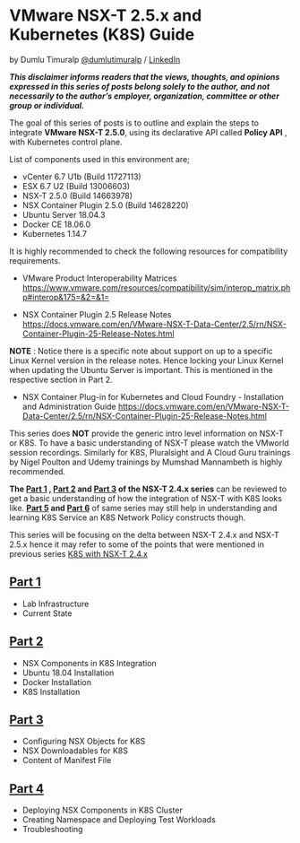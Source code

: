 # VMware NSX-T 2.5.x and Kubernetes (K8S) Guide
by Dumlu Timuralp [@dumlutimuralp](https://twitter.com/dumlutimuralp) / [LinkedIn](https://www.linkedin.com/in/dumlutimuralp/) 

_**This disclaimer informs readers that the views, thoughts, and opinions expressed in this series of posts belong solely to the author, and not necessarily to the author’s employer, organization, committee or other group or individual.**_

The goal of this series of posts is to outline and explain the steps to integrate <b>VMware NSX-T 2.5.0</b>, using its declarative API called **Policy API** , with Kubernetes control plane.

List of components used in this environment are;

- vCenter 6.7 U1b (Build 11727113)
- ESX 6.7 U2 (Build 13006603)
- NSX-T 2.5.0 (Build 14663978)
- NSX Container Plugin 2.5.0 (Build 14628220)
- Ubuntu Server 18.04.3
- Docker CE 18.06.0
- Kubernetes 1.14.7

It is highly recommended to check the following resources for compatibility requirements.

* VMware Product Interoperability Matrices  
https://www.vmware.com/resources/compatibility/sim/interop_matrix.php#interop&175=&2=&1=

* NSX Container Plugin 2.5 Release Notes
https://docs.vmware.com/en/VMware-NSX-T-Data-Center/2.5/rn/NSX-Container-Plugin-25-Release-Notes.html

**NOTE** : Notice there is a specific note about support on up to a specific Linux Kernel version in the release notes. Hence locking your Linux Kernel when updating the Ubuntu Server is important. This is mentioned in the respective section in Part 2.

* NSX Container Plug-in for Kubernetes and Cloud Foundry - Installation and Administration Guide
https://docs.vmware.com/en/VMware-NSX-T-Data-Center/2.5/rn/NSX-Container-Plugin-25-Release-Notes.html

This series does **NOT** provide the generic intro level information on NSX-T or K8S. To have a basic understanding of NSX-T please watch the VMworld session recordings. Similarly for K8S, Pluralsight and A Cloud Guru trainings by Nigel Poulton and Udemy trainings by Mumshad Mannambeth is highly recommended.  

<b>The [Part 1](https://github.com/dumlutimuralp/k8s-with-nsx-t-2.4.x/blob/master/Part%201/README.md) , [Part 2](https://github.com/dumlutimuralp/k8s-with-nsx-t-2.4.x/blob/master/Part%202/README.md) and [Part 3](https://github.com/dumlutimuralp/k8s-with-nsx-t-2.4.x/blob/master/Part%203/README.md) of the NSX-T 2.4.x series</b> can be reviewed to get a basic understanding of how the integration of NSX-T with K8S looks like. <b>[Part 5](https://github.com/dumlutimuralp/k8s-with-nsx-t-2.4.x/blob/master/Part%205/README.md) and [Part 6](https://github.com/dumlutimuralp/k8s-with-nsx-t-2.4.x/blob/master/Part%206/README.md)</b> of same series may still help in understanding and learning K8S Service an K8S Network Policy constructs though.

This series will be focusing on the delta between NSX-T 2.4.x and NSX-T 2.5.x hence it may refer to some of the points that were mentioned in previous series [K8S with NSX-T 2.4.x](https://github.com/dumlutimuralp/k8s-with-nsx-t-2.4.x)

## [Part 1](https://github.com/dumlutimuralp/k8s-with-nsx-t-2.5.x/blob/master/Part%201/README.md)

* Lab Infrastructure
* Current State

## [Part 2](https://github.com/dumlutimuralp/k8s-with-nsx-t-2.5.x/blob/master/Part%202/README.md)

* NSX Components in K8S Integration
* Ubuntu 18.04 Installation
* Docker Installation
* K8S Installation

## [Part 3](https://github.com/dumlutimuralp/k8s-with-nsx-t-2.5.x/blob/master/Part%203/README.md)

* Configuring NSX Objects for K8S 
* NSX Downloadables for K8S  
* Content of Manifest File

## [Part 4](https://github.com/dumlutimuralp/k8s-with-nsx-t-2.5.x/blob/master/Part%204/README.md)

* Deploying NSX Components in K8S Cluster
* Creating Namespace and Deploying Test Workloads
* Troubleshooting
